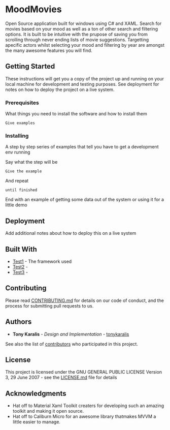 # MoodMovies

Open Source application built for windows using C# and XAML. Search for movies based on your mood as well as a ton of other search and filtering options. It is built to be intuitive with the prupose of saving you from scrolling through never ending lists of movie suggestions. Targetting apecific actors whilst selecting your mood and filtering by year are amongst the many awesome features you will find.

## Getting Started

These instructions will get you a copy of the project up and running on your local machine for development and testing purposes. See deployment for notes on how to deploy the project on a live system.

### Prerequisites

What things you need to install the software and how to install them

```
Give examples
```

### Installing

A step by step series of examples that tell you have to get a development env running

Say what the step will be

```
Give the example
```

And repeat

```
until finished
```

End with an example of getting some data out of the system or using it for a little demo

## Deployment

Add additional notes about how to deploy this on a live system

## Built With

* [Test1](http:///) - The framework used
* [Test2](https://) - 
* [Test3](https://) - 

## Contributing

Please read [CONTRIBUTING.md](https://gist.github.com/PurpleBooth/b24679402957c63ec426) for details on our code of conduct, and the process for submitting pull requests to us.

## Authors

* **Tony Karalis** - *Design and Implementation* - [tonykaralis](https://github.com/tonykaralis)

See also the list of [contributors](https://github.com/your/project/contributors) who participated in this project.

## License

This project is licensed under the GNU GENERAL PUBLIC LICENSE Version 3, 29 June 2007 - see the [LICENSE.md](LICENSE.md) file for details

## Acknowledgments

* Hat off to Material Xaml Toolkit creaters for developing such an amazing toolkit and making it open source.
* Hat off to Caliburn Micro for an awesome library thatmakes MVVM a little easier to manage.
